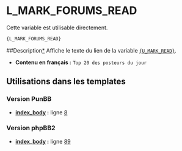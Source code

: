 # L_MARK_FORUMS_READ


Cette variable est utilisable directement.

```html
{L_MARK_FORUMS_READ}
```

##Description[*](https://fa-tvars.appspot.com/var/L_MARK_FORUMS_READ)
Affiche le texte du lien de la variable [`{U_MARK_READ}`](U_MARK_READ.md#readme).

* __Contenu en français :__  `Top 20 des posteurs du jour`

## Utilisations dans les templates

### Version PunBB
* __[index_body](../tpl/var/punbb/index_body.md#readme) :__ ligne [8](../tpl/src/punbb/index_body.tpl#L8)

### Version phpBB2
* __[index_body](../tpl/var/subsilver/index_body.md#readme) :__ ligne [89](../tpl/src/subsilver/index_body.tpl#L89)